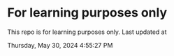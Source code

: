 # For learning purposes only
This repo is for learning purposes only.
Last updated at

Thursday, May 30, 2024 4:55:27 PM

